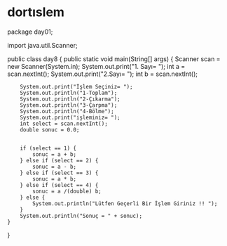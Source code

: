 # dortıslem
package day01;

import java.util.Scanner;

public class day8 {
    public static void main(String[] args) {
        Scanner scan = new Scanner(System.in);
        System.out.print("1. Sayı= ");
        int a = scan.nextInt();
        System.out.print("2.Sayı= ");
        int b = scan.nextInt();

        System.out.print("İşlem Seçiniz= ");
        System.out.println("1-Toplam");
        System.out.println("2-Çıkarma");
        System.out.println("3-Çarpma");
        System.out.println("4-Bölme");
        System.out.print("işleminiz= ");
        int select = scan.nextInt();
        double sonuc = 0.0;


        if (select == 1) {
            sonuc = a + b;
        } else if (select == 2) {
            sonuc = a - b;
        } else if (select == 3) {
            sonuc = a * b;
        } else if (select == 4) {
            sonuc = a /(double) b;
        } else {
            System.out.println("Lütfen Geçerli Bir İşlem Giriniz !! ");
        }
        System.out.println("Sonuç = " + sonuc);
    }
}
